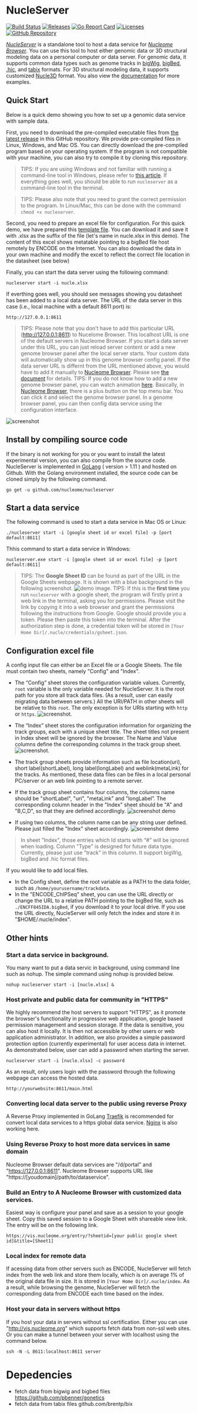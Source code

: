 # NucleServer 
[![Build Status](https://travis-ci.org/nucleome/nucleserver.svg?branch=master)](https://travis-ci.org/nucleome/nucleserver)
[![Releases](https://img.shields.io/github/release/nucleome/nucleserver.svg)](https://github.com/nucleome/nucleserver/releases)
[![Go Report Card](https://goreportcard.com/badge/github.com/nucleome/nucleserver)](https://goreportcard.com/report/github.com/nucleome/nucleserver)
[![Licenses](https://img.shields.io/badge/license-gpl3-orange.svg)](https://opensource.org/licenses/GPL-3.0)
[![GitHub Repository](https://img.shields.io/badge/GitHub-Repository-blue.svg)](https://github.com/nucleome/nucleserver)

[*NucleServer*](http://doc.nucleome.org/data/server) is a standalone tool to host a data service for [*Nucleome Browser*](https://vis.nucleome.org). You can use this tool to host either genomic data or 3D structural modeling data on a personal computer or data server. For genomic data, it supports common data types such as genome tracks in [bigWig](https://genome.ucsc.edu/goldenpath/help/bigWig.html), [bigBed](https://genome.ucsc.edu/goldenpath/help/bigBed.html), [.hic](https://github.com/aidenlab/Juicebox/blob/master/HiC_format_v8.docx), and [tabix](https://www.ncbi.nlm.nih.gov/pmc/articles/PMC3042176/) formats. For 3D structural modeling data, it supports customized [Nucle3D](https://github.com/nucleome/nucle3d) format. You also view the [documentation](https://nb-docs.readthedocs.io/en/latest/data_service.html) for more examples. 

## Quick Start
Below is a quick demo showing you how to set up a genomic data service with sample data. 

First, you need to download the pre-compiled executable files from [the latest release](https://github.com/nucleome/nucleserver/releases) in this GitHub repository. 
We provide pre-compiled files in Linux, Windows, and Mac OS. 
You can directly download the pre-compiled program based on your operating system. 
If the program is not compatible with your machine, you can also try to compile it by cloning this repository.

> TIPS: If you are using Windows and not familiar with running a command-line tool in Windows, please refer to [this article](https://www.computerhope.com/issues/chusedos.htm). If everything goes well, you should be able to run `nucleserver` as a command-line tool in the terminal.

> TIPS: Please also note that you need to grant the correct permission to the program. In Linux/Mac, this can be done with the command ``` chmod +x nucleserver ```.

Second, you need to prepare an excel file for configuration. 
For this quick demo, we have prepared this [template file](https://docs.google.com/spreadsheets/d/1nJwOozr4EL4gnx37hzF2Jmv-HPsgFMA9jN-lbUj1GvM/edit#gid=1744383077).
You can download it and save it with .xlsx as the suffix of the file (let's name in nucle.xlsx in this demo).
The content of this excel shows metatable pointing to a bigBed file host remotely by ENCODE on the Internet.
You can also download the data in your own machine and modify the excel to reflect the correct file location in the datasheet (see below)

Finally, you can start the data server using the following command: 

```
nucleserver start -i nucle.xlsx
```

If everthing goes well, you should see messages showing you datasheet has been added to a local data server. The URL of the data server in this case (i.e., local machine with a default 8611 port) is:

```
http://127.0.0.1:8611
```

> TIPS: Please note that you don't have to add this particular URL (http://127.0.0.1:8611) to Nucelome Browser. This localhost URL is one of the default servers in Nucleome Browser. If you start a data server under this URL, you can just reload server content or add a new genome browser panel after the local server starts. Your custom data will automatically show up in this genome browser config panel. If the data server URL is differnt from the URL mentioned above, you would have to add it manually to [Nucleome Browser](https://vis.nucleome.org). Please see [the document](https://nb-docs.readthedocs.io/en/latest/data_service.html#genomic-data) for details. 
> TIPS: If you do not know how to add a new genome browser panel, you can watch animation [here](https://nb-docs.readthedocs.io/en/latest/animation.html#panel-oraganization). Basically, in [Nucleome Browser](https://vis.nucleome.org), there is a plus button on the top menu bar. You can click it and select the genome browser panel. In a genome browser panel, you can then config data service using the configuration interface. 

![screenshot](https://nucleome.github.io/image/configServers.png) 

## Install by compiling source code
If the binary is not working for you or you want to install the latest experimental version, you can also compile from the source code. 
NucleServer is implemented in [GoLang](https://golang.org) ( version > 1.11 ) and hosted on Github. 
With the Golang environment installed, the source code can be cloned simply by the following command.
```
go get -u github.com/nucleome/nucleserver
```

##  Start a data service
The following command is used to start a data service in Mac OS or Linux:
```shell
./nucleserver start -i [google sheet id or excel file] -p [port default:8611]
```
Thhis command to start a data service in Windows:
```shell
nucleserver.exe start -i [google sheet id or excel file] -p [port default:8611]
```
> TIPS: The **Google Sheet ID** can be found as part of the URL in the Google Sheets webpage. It is shown with a blue background in the following screenshot.
![demo image](https://nucleome.github.io/image/google_sheet_id_demo.png).
> TIPS: If this is the **first time** you run `nucleserver` with a google sheet, the program will firstly print a web link in the terminal, asking you for permissions. Please visit the link by copying it into a web browser and grant the permissions following the instructions from Google. Google should provide you a token. Please then paste this token into the terminal. After the authorization step is done, a credential token will be stored in `[Your Home Dir]/.nucle/credentials/gsheet.json`. 

## Configuration excel file

A config input file can either be an Excel file or a Google Sheets. The file must contain two sheets, namely "Config" and "Index".  
- The “Config” sheet stores the configuration variable values. Currently, `root` variable is the only variable needed for NucleServer. It is the root path for you store all track data files. (As a result, user can easily migrating data between servers.) All the URI/PATH in other sheets will be relative to this `root`. The only exception is for URIs starting with `http` or `https`.
![screenshot](https://nucleome.github.io/image/sheetConfig.png).
- The “Index” sheet stores the configuration information for organizing the track groups, each with a unique sheet title. The sheet titles not present in Index sheet will be ignored by the browser. The Name and Value columns define the corresponding columns in the track group sheet. 
![screenshot](https://nucleome.github.io/image/sheetIndex.png).
- The track group sheets provide information such as file location(uri), short label(shortLabel), long label(longLabel) and weblink(metaLink) for the tracks. As mentioned, these data files can be files in a local personal PC/server or an web link pointing to a remote server. 
- If the track group sheet contains four columns, the columns name should be "shortLabel", "uri", "metaLink" and "longLabel”. The corresponding column header in the "Index" sheet should be "A" and "B,C,D", so that they are defined accordlingly. 
![screenshot demo](https://nucleome.github.io/image/sheetData4.png) 

- If using two columns, the column name can be any string user defined. Please just filled the "Index" sheet accordingly.
![screenshot demo](https://nucleome.github.io/image/sheetSimpleData.png)
> In sheet "Index", those entries which Id starts with “#” will be ignored when loading. Column "Type" is designed for future data type. Currently, please just use "track" in this column. It support bigWig, bigBed and .hic format files.

If you would like to add local files.

- In the Config sheet, define the root variable as a PATH to the data folder, such as `/home/yourusername/trackdata`.
- In the "ENCODE_ChIPSeq" sheet, you can use the URL directly or change the URL to a relative PATH pointing to the bigBed file, such as `./ENCFF845IDA.bigBed`, if you download it to your local drive. If you use the URL directly, NucleServer will only fetch the index and store it in "$HOME/.nucle/index".


## Other hints

### Start a data service in background.
You many want to put a data servic in background, using command line such as nohup. The simple command using nohup is provided below.
```
nohup nucleserver start -i [nucle.xlsx] &
```

### Host private and public data for community in "HTTPS"
We highly recommend the host servers to support "HTTPS", as it promote the browser's functionality in progressive web application, google based permission management and session storage. If the data is sensitive, you can also host it locally. It is then not accessible by other users or web application administrator. In addition, we also provides a simple password protection option (currently experimental) for user access data in internet. As demonstrated below, user can add a password when starting the server.
```
nucleserver start -i [nucle.xlsx] -c password
```
As an result, only users login with the password through the following webpage can access the hosted data.
```
http://yourwebsite:8611/main.html
```
### Converting local data server to the public using reverse Proxy
A Reverse Proxy implemented in GoLang [Traefik](https://traefik.io/) is recommended for convert local data services to a https global data service.  [Nginx](https://www.nginx.com/) is also working here. 


### Using Reverse Proxy to host more data services in same domain
Nucleome Browser default data services are "/d/portal" and "https://127.0.0.1:8611".
Nucleome Browser supports URL like "https://[youdomain]/path/to/dataservice". 


### Build an Entry to A Nucleome Browser with customized data services. 
Easiest way is configure your panel and save as a session to your google sheet.
Copy this saved session to a Google Sheet with shareable view link.
The entry will be on the following link.
```
https://vis.nucleome.org/entry/?sheetid=[your public google sheet id]&title=[Sheet1]
```

### Local index for remote data
If acessing data from other servers such as ENCODE, NucleServer will fetch index from the web link and store them locally, which is on average 1% of the original data file in size. It is stored in `[Your Home Dir]/.nucle/index`. As a result, while browsing the genome, NucleServer will fetch the corresponding data from ENCODE each time based on the index. 

### Host your data in servers without https
If you host your data in servers without ssl certification.
Either you can use "http://vis.nucleome.org" which supports fetch data from non-ssl web sites.
Or you can make a tunnel between your server with localhost using the command below.
```
ssh -N -L 8611:localhost:8611 server
```

# Depedencies
- fetch data from bigwig and bigbed files https://github.com/pbenner/gonetics
- fetch data from tabix files github.com/brentp/bix
